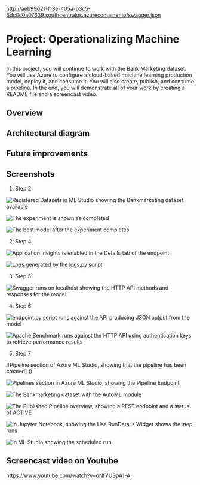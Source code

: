 http://aeb99d21-f13e-405a-b3c5-6dc0c0a07639.southcentralus.azurecontainer.io/swagger.json

# Project: Operationalizing Machine Learning

In this project, you will continue to work with the Bank Marketing dataset. You will use Azure to configure a cloud-based machine learning production model, deploy it, and consume it. You will also create, publish, and consume a pipeline. In the end, you will demonstrate all of your work by creating a README file and a screencast video.

## Overview


## Architectural diagram


## Future improvements


## Screenshots


1. Step 2

![Registered Datasets in ML Studio showing the Bankmarketing dataset available](https://github.com/jhonatantirado/nd00333_AZMLND_C2/blob/master/images/Step2-RegisteredDatasets.png)

![The experiment is shown as completed](https://github.com/jhonatantirado/nd00333_AZMLND_C2/blob/master/images/Step2-ExperimentCompleted.png)

![The best model after the experiment completes](https://github.com/jhonatantirado/nd00333_AZMLND_C2/blob/master/images/Step2-BestModel.png)



2. Step 4

![Application Insights is enabled in the Details tab of the endpoint](https://github.com/jhonatantirado/nd00333_AZMLND_C2/blob/master/images/Step3-AppInsightsEnabled.png)

![Logs generated by the logs.py script](https://github.com/jhonatantirado/nd00333_AZMLND_C2/blob/master/images/Step3-LogExecutionResults.png)


3. Step 5

![Swagger runs on localhost showing the HTTP API methods and responses for the model](https://github.com/jhonatantirado/nd00333_AZMLND_C2/blob/master/images/Step5-SwaggerScoreDescription.png)

4. Step 6

![endpoint.py script runs against the API producing JSON output from the model](https://github.com/jhonatantirado/nd00333_AZMLND_C2/blob/master/images/Step6-EndpointResponse.png)

![Apache Benchmark runs against the HTTP API using authentication keys to retrieve performance results](https://github.com/jhonatantirado/nd00333_AZMLND_C2/blob/master/images/Step6-ApacheBenmark-2.png)


5. Step 7

![Pipeline section of Azure ML Studio, showing that the pipeline has been created]
()

![Pipelines section in Azure ML Studio, showing the Pipeline Endpoint](https://github.com/jhonatantirado/nd00333_AZMLND_C2/blob/master/images/Step7-PipelineEndpoint.png)

![The Bankmarketing dataset with the AutoML module](https://github.com/jhonatantirado/nd00333_AZMLND_C2/blob/master/images/Step7-BankMktDataset.png)

![The Published Pipeline overview, showing a REST endpoint and a status of ACTIVE](https://github.com/jhonatantirado/nd00333_AZMLND_C2/blob/master/images/Step7-PublishedPipelineOverview.png)

![In Jupyter Notebook, showing the Use RunDetails Widget shows the step runs](https://github.com/jhonatantirado/nd00333_AZMLND_C2/blob/master/images/Step7-RunDetailsWidget.png)

![In ML Studio showing the scheduled run](https://github.com/jhonatantirado/nd00333_AZMLND_C2/blob/master/images/Step7-ScheduledRun.png)



## Screencast video on Youtube

https://www.youtube.com/watch?v=oNfYUSpA1-A